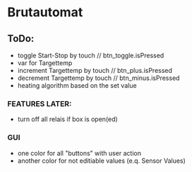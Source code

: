 # Brutautomat
## ToDo:
- toggle Start-Stop by touch // btn_toggle.isPressed
- var for Targettemp
- increment Targettemp by touch // btn_plus.isPressed
- decrement Targettemp by touch // btn_minus.isPressed
- heating algorithm based on the set value

### FEATURES LATER:
- turn off all relais if box is open(ed)

### GUI
- one color for all "buttons" with user action
- another color for not editiable values (e.q. Sensor Values)
